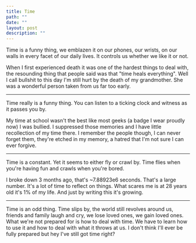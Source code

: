 ```yaml
---
title: Time
path: ""
date: ""
layout: post
description: ""
---
```

Time is a funny thing, we emblazen it on our phones, our wrists, on our walls in every facet of our daily lives. It controls us whether we like it or not.

When I first experienced death it was one of the hardest things to deal with, the resounding thing that people said was that "time heals everything". Well I call bullshit to this day I'm still hurt by the death of my grandmother. She was a wonderful person taken from us far too early.

---

Time really is a funny thing. You can listen to a ticking clock and witness as it passes you by.

My time at school wasn't the best like most geeks (a badge I wear proudly now) I was bullied. I suppressed those memories and I have little recollection of my time there. I remember the people though, I can never forget them, they're etched in my memory, a hatred that I'm not sure I can ever forgive.

---

Time is a constant. Yet it seems to either fly or crawl by. Time flies when you're having fun and crawls when you're bored.

I broke down 3 months ago, that's ~7.88923e6 seconds. That's a large number. It's a lot of time to reflect on things. What scares me is at 28 years old it's 1% of my life. And just by writing this it's growing.

---

Time is an odd thing. Time slips by, the world still revolves around us, friends and family laugh and cry, we lose loved ones, we gain loved ones. What we're not prepared for is how to deal with time. We have to learn how to use it and how to deal with what it throws at us. I don't think I'll ever be fully prepared but hey I've still got time right?

